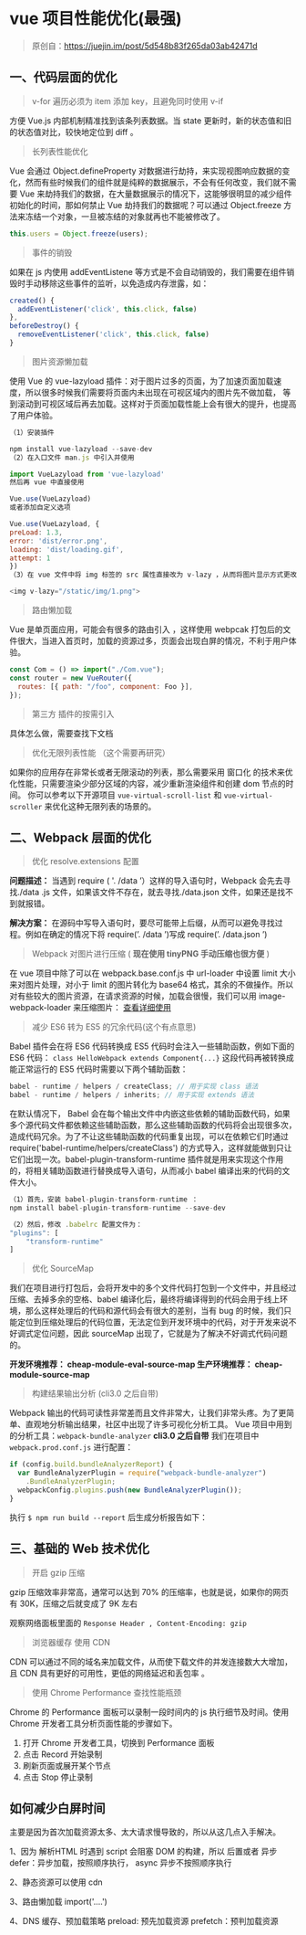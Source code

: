 # vue 项目性能优化(最强)

> 原创自：https://juejin.im/post/5d548b83f265da03ab42471d

## 一、代码层面的优化

> v-for 遍历必须为 item 添加 key，且避免同时使用 v-if

方便 Vue.js 内部机制精准找到该条列表数据。当 state 更新时，新的状态值和旧的状态值对比，较快地定位到 diff 。

> 长列表性能优化

Vue 会通过 Object.defineProperty 对数据进行劫持，来实现视图响应数据的变化，然而有些时候我们的组件就是纯粹的数据展示，不会有任何改变，我们就不需要 Vue 来劫持我们的数据，在大量数据展示的情况下，这能够很明显的减少组件初始化的时间，那如何禁止 Vue 劫持我们的数据呢？可以通过 Object.freeze 方法来冻结一个对象，一旦被冻结的对象就再也不能被修改了。

```js
this.users = Object.freeze(users);
```

> 事件的销毁

如果在 js 内使用 addEventListene 等方式是不会自动销毁的，我们需要在组件销毁时手动移除这些事件的监听，以免造成内存泄露，如：

```js
created() {
  addEventListener('click', this.click, false)
},
beforeDestroy() {
  removeEventListener('click', this.click, false)
}
```

> 图片资源懒加载

使用 Vue 的 vue-lazyload 插件：对于图片过多的页面，为了加速页面加载速度，所以很多时候我们需要将页面内未出现在可视区域内的图片先不做加载， 等到滚动到可视区域后再去加载。这样对于页面加载性能上会有很大的提升，也提高了用户体验。

```js
（1）安装插件

npm install vue-lazyload --save-dev
（2）在入口文件 man.js 中引入并使用

import VueLazyload from 'vue-lazyload'
然后再 vue 中直接使用

Vue.use(VueLazyload)
或者添加自定义选项

Vue.use(VueLazyload, {
preLoad: 1.3,
error: 'dist/error.png',
loading: 'dist/loading.gif',
attempt: 1
})
（3）在 vue 文件中将 img 标签的 src 属性直接改为 v-lazy ，从而将图片显示方式更改为懒加载显示：

<img v-lazy="/static/img/1.png">
```

> 路由懒加载

Vue 是单页面应用，可能会有很多的路由引入 ，这样使用 webpcak 打包后的文件很大，当进入首页时，加载的资源过多，页面会出现白屏的情况，不利于用户体验。

```js
const Com = () => import("./Com.vue");
const router = new VueRouter({
  routes: [{ path: "/foo", component: Foo }],
});
```

> 第三方 插件的按需引入

具体怎么做，需要查找下文档

> 优化无限列表性能 （这个需要再研究）

如果你的应用存在非常长或者无限滚动的列表，那么需要采用 窗口化 的技术来优化性能，只需要渲染少部分区域的内容，减少重新渲染组件和创建 dom 节点的时间。 你可以参考以下开源项目 `vue-virtual-scroll-list` 和 `vue-virtual-scroller` 来优化这种无限列表的场景的。

## 二、Webpack 层面的优化

> 优化 resolve.extensions 配置

**问题描述：**
当遇到 require ( '. /data ’）这样的导入语句时，Webpack 会先去寻找./data .js 文件，如果该文件不存在，就去寻找./data.json 文件，如果还是找不到就报错。

**解决方案：**
在源码中写导入语句时，要尽可能带上后缀，从而可以避免寻找过程。例如在确定的情况下将 require(’. /data ’)写成 require(’. /data.json ’)

> Webpack 对图片进行压缩 ( **现在使用 tinyPNG 手动压缩也很方便** )

在 vue 项目中除了可以在 webpack.base.conf.js 中 url-loader 中设置 limit 大小来对图片处理，对小于 limit 的图片转化为 base64 格式，其余的不做操作。所以对有些较大的图片资源，在请求资源的时候，加载会很慢，我们可以用 image-webpack-loader 来压缩图片：
[查看详细使用](https://github.com/tcoopman/image-webpack-loader)

> 减少 ES6 转为 ES5 的冗余代码(这个有点意思)

Babel 插件会在将 ES6 代码转换成 ES5 代码时会注入一些辅助函数，例如下面的 ES6 代码：
`class HelloWebpack extends Component{...}`
这段代码再被转换成能正常运行的 ES5 代码时需要以下两个辅助函数：

```js
babel - runtime / helpers / createClass; // 用于实现 class 语法
babel - runtime / helpers / inherits; // 用于实现 extends 语法
```

在默认情况下， Babel 会在每个输出文件中内嵌这些依赖的辅助函数代码，如果多个源代码文件都依赖这些辅助函数，那么这些辅助函数的代码将会出现很多次，造成代码冗余。为了不让这些辅助函数的代码重复出现，可以在依赖它们时通过 require('babel-runtime/helpers/createClass') 的方式导入，这样就能做到只让它们出现一次。babel-plugin-transform-runtime 插件就是用来实现这个作用的，将相关辅助函数进行替换成导入语句，从而减小 babel 编译出来的代码的文件大小。

```js
（1）首先，安装 babel-plugin-transform-runtime ：
npm install babel-plugin-transform-runtime --save-dev

（2）然后，修改 .babelrc 配置文件为：
"plugins": [
    "transform-runtime"
]
```

> 优化 SourceMap

我们在项目进行打包后，会将开发中的多个文件代码打包到一个文件中，并且经过压缩、去掉多余的空格、babel 编译化后，最终将编译得到的代码会用于线上环境，那么这样处理后的代码和源代码会有很大的差别，当有 bug 的时候，我们只能定位到压缩处理后的代码位置，无法定位到开发环境中的代码，对于开发来说不好调式定位问题，因此 sourceMap 出现了，它就是为了解决不好调式代码问题的。

**开发环境推荐： cheap-module-eval-source-map
生产环境推荐： cheap-module-source-map**

> 构建结果输出分析 (cli3.0 之后自带)

Webpack 输出的代码可读性非常差而且文件非常大，让我们非常头疼。为了更简单、直观地分析输出结果，社区中出现了许多可视化分析工具。
Vue 项目中用到的分析工具：`webpack-bundle-analyzer`
**cli3.0 之后自带**
我们在项目中 `webpack.prod.conf.js` 进行配置：

```js
if (config.build.bundleAnalyzerReport) {
  var BundleAnalyzerPlugin = require("webpack-bundle-analyzer")
    .BundleAnalyzerPlugin;
  webpackConfig.plugins.push(new BundleAnalyzerPlugin());
}
```

执行 `$ npm run build --report` 后生成分析报告如下：

## 三、基础的 Web 技术优化

> 开启 gzip 压缩

gzip 压缩效率非常高，通常可以达到 70% 的压缩率，也就是说，如果你的网页有 30K，压缩之后就变成了 9K 左右

观察网络面板里面的 `Response Header , Content-Encoding: gzip`

> 浏览器缓存
> 使用 CDN

CDN 可以通过不同的域名来加载文件，从而使下载文件的并发连接数大大增加，且 CDN 具有更好的可用性，更低的网络延迟和丢包率 。

> 使用 Chrome Performance 查找性能瓶颈

Chrome 的 Performance 面板可以录制一段时间内的 js 执行细节及时间。使用 Chrome 开发者工具分析页面性能的步骤如下。

1. 打开 Chrome 开发者工具，切换到 Performance 面板
2. 点击 Record 开始录制
3. 刷新页面或展开某个节点
4. 点击 Stop 停止录制

## 如何减少白屏时间

主要是因为首次加载资源太多、太大请求慢导致的，所以从这几点入手解决。

1、因为 解析HTML 时遇到 script 会阻塞 DOM 的构建，所以 后置或者 异步 defer：异步加载，按照顺序执行， async 异步不按照顺序执行

2、静态资源可以使用 cdn

3、路由懒加载 import('....')

4、DNS 缓存、预加载策略 preload: 预先加载资源  prefetch：预判加载资源
